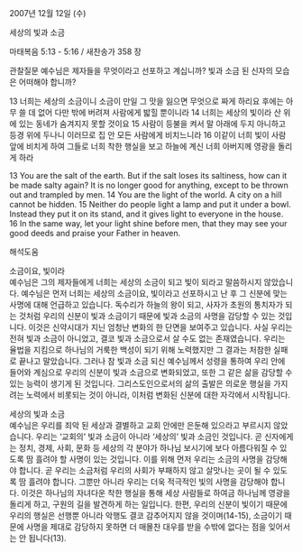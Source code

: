 2007년 12월 12일 (수)

세상의 빛과 소금



마태복음 5:13 - 5:16 / 새찬송가 358 장


관찰질문
예수님은 제자들을 무엇이라고 선포하고 계십니까?
빛과 소금 된 신자의 모습은 어떠해야 합니까? 

13 너희는 세상의 소금이니 소금이 만일 그 맛을 잃으면 무엇으로 짜게 하리요 후에는 아무 쓸 데 없어 다만 밖에 버려져 사람에게 밟힐 뿐이니라 14 너희는 세상의 빛이라 산 위에 있는 동네가 숨겨지지 못할 것이요 15 사람이 등불을 켜서 말 아래에 두지 아니하고 등경 위에 두나니 이러므로 집 안 모든 사람에게 비치느니라 16 이같이 너희 빛이 사람 앞에 비치게 하여 그들로 너희 착한 행실을 보고 하늘에 계신 너희 아버지께 영광을 돌리게 하라

13 You are the salt of the earth. But if the salt loses its saltiness, how can it be made salty again? It is no longer good for anything, except to be thrown out and trampled by men. 14 You are the light of the world. A city on a hill cannot be hidden. 15 Neither do people light a lamp and put it under a bowl. Instead they put it on its stand, and it gives light to everyone in the house. 16 In the same way, let your light shine before men, that they may see your good deeds and praise your Father in heaven.

해석도움





소금이요, 빛이라  
예수님은 그의 제자들에게 너희는 세상의 소금이 되고 빛이 되라고 말씀하시지 않았습니다. 예수님은 먼저 너희는 세상의 소금이요, 빛이라고 선포하시고 난 후 그 신분에 맞는 사명에 대해 언급하고 있습니다. 독수리가 하늘의 왕이 되고, 사자가 초원의 통치자가 되는 것처럼 우리의 신분이 빛과 소금이기 때문에 빛과 소금의 사명을 감당할 수 있는 것입니다. 이것은 신약시대가 지닌 엄청난 변화의 한 단면을 보여주고 있습니다. 사실 우리는 전혀 빛과 소금이 아니었고, 결코 빛과 소금으로서 살 수도 없는 존재였습니다. 우리는 율법을 지킴으로 하나님의 거룩한 백성이 되기 위해 노력했지만 그 결과는 처참한 실패로 끝나고 말았습니다. 그러나 참 빛과 소금 되신 예수님께서 성령을 통하여 우리 안에 들어와 계심으로 우리의 신분이 빛과 소금으로 변화되었고, 또한 그 같은 삶을 감당할 수 있는 능력이 생기게 된 것입니다. 그리스도인으로서의 삶의 출발은 의로운 행실을 가지려는 노력에서 비롯되는 것이 아니라, 이처럼 변화된 신분에 대한 자각에서 시작됩니다.      

세상의 빛과 소금  
예수님은 우리를 죄악 된 세상과 결별하고 교회 안에만 은둔해 있으라고 부르시지 않았습니다. 우리는 ‘교회의’ 빛과 소금이 아니라 ‘세상의’ 빛과 소금인 것입니다. 곧 신자에게는 정치, 경제, 사회, 문화 등 세상의 각 분야가 하나님 보시기에 보다 아름다워질 수 있도록 땀 흘려야 할 사명이 있는 것입니다. 이를 위해 먼저 우리는 소금의 사명을 감당해야 합니다. 곧 우리는 소금처럼 우리의 사회가 부패하지 않고 살맛나는 곳이 될 수 있도록 땀 흘려야 합니다. 그뿐만 아니라 우리는 더욱 적극적인 빛의 사명을 감당해야 합니다. 이것은 하나님의 자녀다운 착한 행실을 통해 세상 사람들로 하여금 하나님께 영광을 돌리게 하고, 구원의 길을 발견하게 하는 일입니다. 한편, 우리의 신분이 빛이기 때문에 우리의 행실은 선행뿐 아니라 악행도 결코 감추어지지 않을 것이며(14-15), 소금이기 때문에 사명을 제대로 감당하지 못하면 더 매몰찬 대우를 받을 수밖에 없다는 점을 잊어서는 안 됩니다(13).